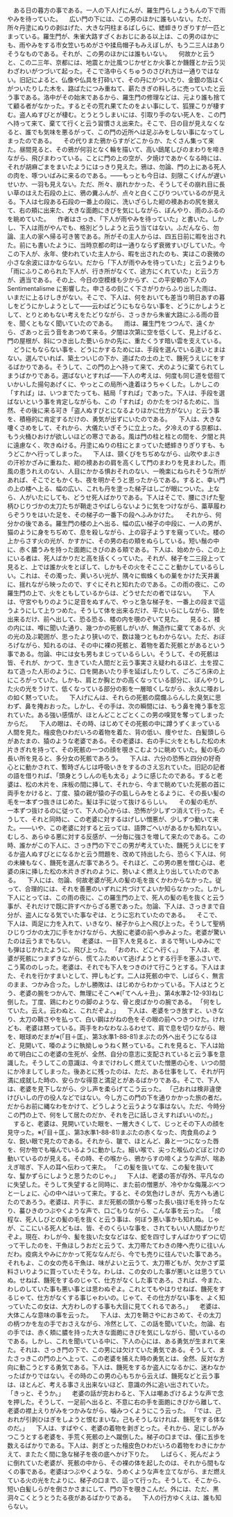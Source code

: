 　ある日の暮方の事である。一人の下人げにんが、羅生門らしょうもんの下で雨やみを待っていた。
　広い門の下には、この男のほかに誰もいない。ただ、所々丹塗にぬりの剥はげた、大きな円柱まるばしらに、蟋蟀きりぎりすが一匹とまっている。羅生門が、朱雀大路すざくおおじにある以上は、この男のほかにも、雨やみをする市女笠いちめがさや揉烏帽子もみえぼしが、もう二三人はありそうなものである。それが、この男のほかには誰もいない。
　何故かと云うと、この二三年、京都には、地震とか辻風つじかぜとか火事とか饑饉とか云う災わざわいがつづいて起った。そこで洛中らくちゅうのさびれ方は一通りではない。旧記によると、仏像や仏具を打砕いて、その丹にがついたり、金銀の箔はくがついたりした木を、路ばたにつみ重ねて、薪たきぎの料しろに売っていたと云う事である。洛中がその始末であるから、羅生門の修理などは、元より誰も捨てて顧る者がなかった。するとその荒れ果てたのをよい事にして、狐狸こりが棲すむ。盗人ぬすびとが棲む。とうとうしまいには、引取り手のない死人を、この門へ持って来て、棄てて行くと云う習慣さえ出来た。そこで、日の目が見えなくなると、誰でも気味を悪るがって、この門の近所へは足ぶみをしない事になってしまったのである。
　その代りまた鴉からすがどこからか、たくさん集って来た。昼間見ると、その鴉が何羽となく輪を描いて、高い鴟尾しびのまわりを啼きながら、飛びまわっている。ことに門の上の空が、夕焼けであかくなる時には、それが胡麻ごまをまいたようにはっきり見えた。鴉は、勿論、門の上にある死人の肉を、啄ついばみに来るのである。――もっとも今日は、刻限こくげんが遅いせいか、一羽も見えない。ただ、所々、崩れかかった、そうしてその崩れ目に長い草のはえた石段の上に、鴉の糞ふんが、点々と白くこびりついているのが見える。下人は七段ある石段の一番上の段に、洗いざらした紺の襖あおの尻を据えて、右の頬に出来た、大きな面皰にきびを気にしながら、ぼんやり、雨のふるのを眺めていた。
　作者はさっき、「下人が雨やみを待っていた」と書いた。しかし、下人は雨がやんでも、格別どうしようと云う当てはない。ふだんなら、勿論、主人の家へ帰る可き筈である。所がその主人からは、四五日前に暇を出された。前にも書いたように、当時京都の町は一通りならず衰微すいびしていた。今この下人が、永年、使われていた主人から、暇を出されたのも、実はこの衰微の小さな余波にほかならない。だから「下人が雨やみを待っていた」と云うよりも「雨にふりこめられた下人が、行き所がなくて、途方にくれていた」と云う方が、適当である。その上、今日の空模様も少からず、この平安朝の下人の Sentimentalisme に影響した。申さるの刻こく下さがりからふり出した雨は、いまだに上るけしきがない。そこで、下人は、何をおいても差当り明日あすの暮しをどうにかしようとして――云わばどうにもならない事を、どうにかしようとして、とりとめもない考えをたどりながら、さっきから朱雀大路にふる雨の音を、聞くともなく聞いていたのである。
　雨は、羅生門をつつんで、遠くから、ざあっと云う音をあつめて来る。夕闇は次第に空を低くして、見上げると、門の屋根が、斜につき出した甍いらかの先に、重たくうす暗い雲を支えている。
　どうにもならない事を、どうにかするためには、手段を選んでいる遑いとまはない。選んでいれば、築土ついじの下か、道ばたの土の上で、饑死うえじにをするばかりである。そうして、この門の上へ持って来て、犬のように棄てられてしまうばかりである。選ばないとすれば――下人の考えは、何度も同じ道を低徊ていかいした揚句あげくに、やっとこの局所へ逢着ほうちゃくした。しかしこの「すれば」は、いつまでたっても、結局「すれば」であった。下人は、手段を選ばないという事を肯定しながらも、この「すれば」のかたをつけるために、当然、その後に来る可き「盗人ぬすびとになるよりほかに仕方がない」と云う事を、積極的に肯定するだけの、勇気が出ずにいたのである。
　下人は、大きな嚔くさめをして、それから、大儀たいぎそうに立上った。夕冷えのする京都は、もう火桶ひおけが欲しいほどの寒さである。風は門の柱と柱との間を、夕闇と共に遠慮なく、吹きぬける。丹塗にぬりの柱にとまっていた蟋蟀きりぎりすも、もうどこかへ行ってしまった。
　下人は、頸くびをちぢめながら、山吹やまぶきの汗袗かざみに重ねた、紺の襖あおの肩を高くして門のまわりを見まわした。雨風の患うれえのない、人目にかかる惧おそれのない、一晩楽にねられそうな所があれば、そこでともかくも、夜を明かそうと思ったからである。すると、幸い門の上の楼へ上る、幅の広い、これも丹を塗った梯子はしごが眼についた。上なら、人がいたにしても、どうせ死人ばかりである。下人はそこで、腰にさげた聖柄ひじりづかの太刀たちが鞘走さやばしらないように気をつけながら、藁草履わらぞうりをはいた足を、その梯子の一番下の段へふみかけた。
　それから、何分かの後である。羅生門の楼の上へ出る、幅の広い梯子の中段に、一人の男が、猫のように身をちぢめて、息を殺しながら、上の容子ようすを窺っていた。楼の上からさす火の光が、かすかに、その男の右の頬をぬらしている。短い鬚の中に、赤く膿うみを持った面皰にきびのある頬である。下人は、始めから、この上にいる者は、死人ばかりだと高を括くくっていた。それが、梯子を二三段上って見ると、上では誰か火をとぼして、しかもその火をそこここと動かしているらしい。これは、その濁った、黄いろい光が、隅々に蜘蛛くもの巣をかけた天井裏に、揺れながら映ったので、すぐにそれと知れたのである。この雨の夜に、この羅生門の上で、火をともしているからは、どうせただの者ではない。
　下人は、守宮やもりのように足音をぬすんで、やっと急な梯子を、一番上の段まで這うようにして上りつめた。そうして体を出来るだけ、平たいらにしながら、頸を出来るだけ、前へ出して、恐る恐る、楼の内を覗のぞいて見た。
　見ると、楼の内には、噂に聞いた通り、幾つかの死骸しがいが、無造作に棄ててあるが、火の光の及ぶ範囲が、思ったより狭いので、数は幾つともわからない。ただ、おぼろげながら、知れるのは、その中に裸の死骸と、着物を着た死骸とがあるという事である。勿論、中には女も男もまじっているらしい。そうして、その死骸は皆、それが、かつて、生きていた人間だと云う事実さえ疑われるほど、土を捏こねて造った人形のように、口を開あいたり手を延ばしたりして、ごろごろ床の上にころがっていた。しかも、肩とか胸とかの高くなっている部分に、ぼんやりした火の光をうけて、低くなっている部分の影を一層暗くしながら、永久に唖おしの如く黙っていた。
　下人げにんは、それらの死骸の腐爛ふらんした臭気に思わず、鼻を掩おおった。しかし、その手は、次の瞬間には、もう鼻を掩う事を忘れていた。ある強い感情が、ほとんどことごとくこの男の嗅覚を奪ってしまったからだ。
　下人の眼は、その時、はじめてその死骸の中に蹲うずくまっている人間を見た。檜皮色ひわだいろの着物を着た、背の低い、痩やせた、白髪頭しらがあたまの、猿のような老婆である。その老婆は、右の手に火をともした松の木片きぎれを持って、その死骸の一つの顔を覗きこむように眺めていた。髪の毛の長い所を見ると、多分女の死骸であろう。
　下人は、六分の恐怖と四分の好奇心とに動かされて、暫時ざんじは呼吸いきをするのさえ忘れていた。旧記の記者の語を借りれば、「頭身とうしんの毛も太る」ように感じたのである。すると老婆は、松の木片を、床板の間に挿して、それから、今まで眺めていた死骸の首に両手をかけると、丁度、猿の親が猿の子の虱しらみをとるように、その長い髪の毛を一本ずつ抜きはじめた。髪は手に従って抜けるらしい。
　その髪の毛が、一本ずつ抜けるのに従って、下人の心からは、恐怖が少しずつ消えて行った。そうして、それと同時に、この老婆に対するはげしい憎悪が、少しずつ動いて来た。――いや、この老婆に対すると云っては、語弊ごへいがあるかも知れない。むしろ、あらゆる悪に対する反感が、一分毎に強さを増して来たのである。この時、誰かがこの下人に、さっき門の下でこの男が考えていた、饑死うえじにをするか盗人ぬすびとになるかと云う問題を、改めて持出したら、恐らく下人は、何の未練もなく、饑死を選んだ事であろう。それほど、この男の悪を憎む心は、老婆の床に挿した松の木片きぎれのように、勢いよく燃え上り出していたのである。
　下人には、勿論、何故老婆が死人の髪の毛を抜くかわからなかった。従って、合理的には、それを善悪のいずれに片づけてよいか知らなかった。しかし下人にとっては、この雨の夜に、この羅生門の上で、死人の髪の毛を抜くと云う事が、それだけで既に許すべからざる悪であった。勿論、下人は、さっきまで自分が、盗人になる気でいた事なぞは、とうに忘れていたのである。
　そこで、下人は、両足に力を入れて、いきなり、梯子から上へ飛び上った。そうして聖柄ひじりづかの太刀に手をかけながら、大股に老婆の前へ歩みよった。老婆が驚いたのは云うまでもない。
　老婆は、一目下人を見ると、まるで弩いしゆみにでも弾はじかれたように、飛び上った。
「おのれ、どこへ行く。」
　下人は、老婆が死骸につまずきながら、慌てふためいて逃げようとする行手を塞ふさいで、こう罵ののしった。老婆は、それでも下人をつきのけて行こうとする。下人はまた、それを行かすまいとして、押しもどす。二人は死骸の中で、しばらく、無言のまま、つかみ合った。しかし勝敗は、はじめからわかっている。下人はとうとう、老婆の腕をつかんで、無理にそこへ※(「てへん＋丑」、第4水準2-12-93)ねじ倒した。丁度、鶏にわとりの脚のような、骨と皮ばかりの腕である。
「何をしていた。云え。云わぬと、これだぞよ。」
　下人は、老婆をつき放すと、いきなり、太刀の鞘さやを払って、白い鋼はがねの色をその眼の前へつきつけた。けれども、老婆は黙っている。両手をわなわなふるわせて、肩で息を切りながら、眼を、眼球めだまが※(「目＋匡」、第3水準1-88-81)まぶたの外へ出そうになるほど、見開いて、唖のように執拗しゅうねく黙っている。これを見ると、下人は始めて明白にこの老婆の生死が、全然、自分の意志に支配されていると云う事を意識した。そうしてこの意識は、今までけわしく燃えていた憎悪の心を、いつの間にか冷ましてしまった。後あとに残ったのは、ただ、ある仕事をして、それが円満に成就した時の、安らかな得意と満足とがあるばかりである。そこで、下人は、老婆を見下しながら、少し声を柔らげてこう云った。
「己おれは検非違使けびいしの庁の役人などではない。今し方この門の下を通りかかった旅の者だ。だからお前に縄なわをかけて、どうしようと云うような事はない。ただ、今時分この門の上で、何をして居たのだか、それを己に話しさえすればいいのだ。」
　すると、老婆は、見開いていた眼を、一層大きくして、じっとその下人の顔を見守った。※(「目＋匡」、第3水準1-88-81)まぶたの赤くなった、肉食鳥のような、鋭い眼で見たのである。それから、皺で、ほとんど、鼻と一つになった唇を、何か物でも噛んでいるように動かした。細い喉で、尖った喉仏のどぼとけの動いているのが見える。その時、その喉から、鴉からすの啼くような声が、喘あえぎ喘ぎ、下人の耳へ伝わって来た。
「この髪を抜いてな、この髪を抜いてな、鬘かずらにしようと思うたのじゃ。」
　下人は、老婆の答が存外、平凡なのに失望した。そうして失望すると同時に、また前の憎悪が、冷やかな侮蔑ぶべつと一しょに、心の中へはいって来た。すると、その気色けしきが、先方へも通じたのであろう。老婆は、片手に、まだ死骸の頭から奪った長い抜け毛を持ったなり、蟇ひきのつぶやくような声で、口ごもりながら、こんな事を云った。
「成程な、死人しびとの髪の毛を抜くと云う事は、何ぼう悪い事かも知れぬ。じゃが、ここにいる死人どもは、皆、そのくらいな事を、されてもいい人間ばかりだぞよ。現在、わしが今、髪を抜いた女などはな、蛇を四寸しすんばかりずつに切って干したのを、干魚ほしうおだと云うて、太刀帯たてわきの陣へ売りに往いんだわ。疫病えやみにかかって死ななんだら、今でも売りに往んでいた事であろ。それもよ、この女の売る干魚は、味がよいと云うて、太刀帯どもが、欠かさず菜料さいりように買っていたそうな。わしは、この女のした事が悪いとは思うていぬ。せねば、饑死をするのじゃて、仕方がなくした事であろ。されば、今また、わしのしていた事も悪い事とは思わぬぞよ。これとてもやはりせねば、饑死をするじゃて、仕方がなくする事じゃわいの。じゃて、その仕方がない事を、よく知っていたこの女は、大方わしのする事も大目に見てくれるであろ。」
　老婆は、大体こんな意味の事を云った。
　下人は、太刀を鞘さやにおさめて、その太刀の柄つかを左の手でおさえながら、冷然として、この話を聞いていた。勿論、右の手では、赤く頬に膿を持った大きな面皰にきびを気にしながら、聞いているのである。しかし、これを聞いている中に、下人の心には、ある勇気が生まれて来た。それは、さっき門の下で、この男には欠けていた勇気である。そうして、またさっきこの門の上へ上って、この老婆を捕えた時の勇気とは、全然、反対な方向に動こうとする勇気である。下人は、饑死をするか盗人になるかに、迷わなかったばかりではない。その時のこの男の心もちから云えば、饑死などと云う事は、ほとんど、考える事さえ出来ないほど、意識の外に追い出されていた。
「きっと、そうか。」
　老婆の話が完おわると、下人は嘲あざけるような声で念を押した。そうして、一足前へ出ると、不意に右の手を面皰にきびから離して、老婆の襟上えりがみをつかみながら、噛みつくようにこう云った。
「では、己おれが引剥ひはぎをしようと恨むまいな。己もそうしなければ、饑死をする体なのだ。」
　下人は、すばやく、老婆の着物を剥ぎとった。それから、足にしがみつこうとする老婆を、手荒く死骸の上へ蹴倒した。梯子の口までは、僅に五歩を数えるばかりである。下人は、剥ぎとった檜皮色ひわだいろの着物をわきにかかえて、またたく間に急な梯子を夜の底へかけ下りた。
　しばらく、死んだように倒れていた老婆が、死骸の中から、その裸の体を起したのは、それから間もなくの事である。老婆はつぶやくような、うめくような声を立てながら、まだ燃えている火の光をたよりに、梯子の口まで、這って行った。そうして、そこから、短い白髪しらがを倒さかさまにして、門の下を覗きこんだ。外には、ただ、黒洞々こくとうとうたる夜があるばかりである。
　下人の行方ゆくえは、誰も知らない。
